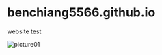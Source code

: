 # benchiang5566.github.io
website test

![picture01](https://github.com/user-attachments/assets/8544d28d-a896-46c2-be39-6c946928a796)

